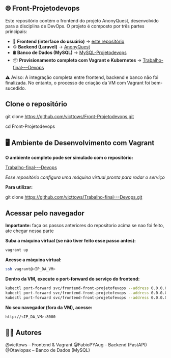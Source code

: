 ## 🌐 Front-Projetodevops
Este repositório contém o frontend do projeto AnonyQuest, desenvolvido para a disciplina de DevOps. O projeto é composto por três partes principais:

- 🎨 **Frontend (interface do usuário)** → [este repositório](https://github.com/victtows/Front-Projetodevops.git)
- ⚙️ **Backend (Laravel)** → [AnonyQuest](https://github.com/FabioPYAug/AnonyQuest.git)
- 🛢️ **Banco de Dados (MySQL)** → [MySQL-Projetodevops](https://github.com/Otaviopax/MySQL-Projetodevops.git)
- 📦 **Provisionamento completo com Vagrant e Kubernetes** → [Trabalho-final---Devops](https://github.com/victtows/Trabalho-final---Devops.git)

⚠️ Aviso: A integração completa entre frontend, backend e banco não foi finalizada. No entanto, o processo de criação da VM com Vagrant foi bem-sucedido.

## Clone o repositório

git clone https://github.com/victtows/Front-Projetodevops.git

cd Front-Projetodevops


## 🖥️ Ambiente de Desenvolvimento com Vagrant

**O ambiente completo pode ser simulado com o repositório:**

[Trabalho-final---Devops](https://github.com/victtows/Trabalho-final---Devops.git)

*Esse repositório configura uma máquina virtual pronta para rodar o serviço*

**Para utilizar:**

git clone https://github.com/victtows/Trabalho-final---Devops.git

## Acessar pelo navegador

**Importante:** faça os passos anteriores do repositorio acima se nao foi feito, ate chegar nessa parte 

**Suba a máquina virtual (se não tiver feito esse passo antes):**
```bash 
vagrant up
```

**Acesse a máquina virtual:**

```bash
ssh vagrant@<IP_DA_VM>
```

**Dentro da VM, execute o port-forward do serviço do frontend:**

```bash
kubectl port-forward svc/frontend-front-projetofevops --address 0.0.0.0 8000:80 --frontend
kubectl port-forward svc/frontend-front-projetofevops --address 0.0.0.0 8181:80 --backend
kubectl port-forward svc/frontend-front-projetofevops --address 0.0.0.0 8002:80 --banco mysql
```

**No seu navegador (fora da VM), acesse:**

```bash
http://<IP_DA_VM>:8000
```


## 👨‍💻 Autores

@victtows – Frontend & Vagrant
@FabioPYAug – Backend (FastAPI)
@Otaviopax – Banco de Dados (MySQL)

